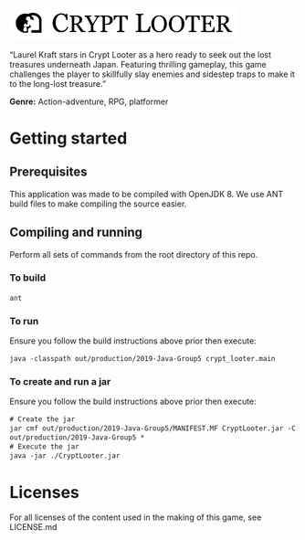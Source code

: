 <img src="misc/cryptlooter_logo.png" width="400">

“Laurel Kraft stars in Crypt Looter as a hero ready to seek out the lost treasures underneath Japan. Featuring thrilling gameplay, this game challenges the player to skillfully slay enemies and sidestep traps to make it to the long-lost treasure.”

**Genre:** Action-adventure, RPG, platformer

# Getting started

## Prerequisites
This application was made to be compiled with OpenJDK 8. We use ANT build files to make compiling the source easier.

## Compiling and running
Perform all sets of commands from the root directory of this repo.

### To build

```
ant
```

### To run
Ensure you follow the build instructions above prior then execute:
```
java -classpath out/production/2019-Java-Group5 crypt_looter.main
```
  
### To create and run a jar
Ensure you follow the build instructions above prior then execute:
```
# Create the jar
jar cmf out/production/2019-Java-Group5/MANIFEST.MF CryptLooter.jar -C out/production/2019-Java-Group5 *
# Execute the jar
java -jar ./CryptLooter.jar
```

# Licenses

For all licenses of the content used in the making of this game, see LICENSE.md
